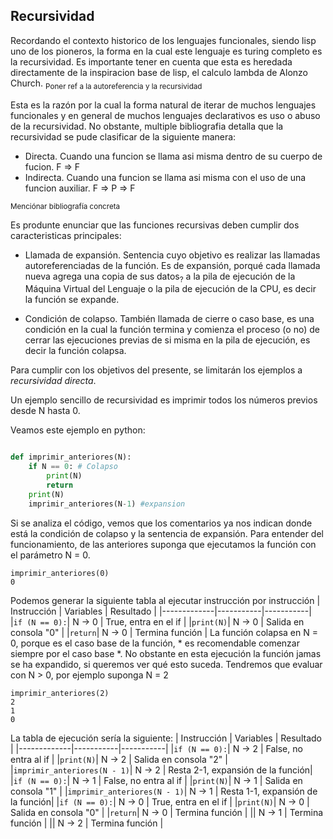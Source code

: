 ## Recursividad

Recordando el contexto historico de los lenguajes funcionales, siendo lisp uno de los pioneros, la forma en la cual este lenguaje es turing completo es la recursividad. Es importante tener en cuenta que esta es heredada directamente de la inspiracion base de lisp, el calculo lambda de Alonzo Church. <sub>Poner ref a la autoreferencia y la recursividad</sub>

Esta es la razón por la cual la forma natural de iterar de muchos lenguajes funcionales y en general de muchos lenguajes declarativos es uso o abuso de la recursividad. 
No obstante, multiple bibliografia detalla que la recursividad se pude clasificar de la siguiente manera: 
* Directa. Cuando una funcion se llama asi misma dentro de su cuerpo de fucion. F => F
* Indirecta. Cuando una funcion se llama asi misma con el uso de una funcion auxiliar. F => P => F

<sub> Menciónar bibliografía concreta </sub>

Es produnte enunciar que las funciones recursivas deben cumplir dos caracteristicas principales:

* Llamada de expansión. Sentencia cuyo objetivo es realizar las llamadas autoreferenciadas de la función. Es de expansión, porqué cada llamada nueva agrega una copia de sus datos<sub>?</sub> a la pila de ejecución de la Máquina Virtual del Lenguaje o la pila de ejecución de la CPU, es decir la función se expande.

* Condición de colapso. También llamada de cierre o caso base, es una condición en la cual la función termina y comienza el proceso (o no) de cerrar las ejecuciones previas de si misma en la pila de ejecución, es decir la función colapsa.

Para cumplir con los objetivos del presente, se limitarán los ejemplos a *recursividad directa*.

Un ejemplo sencillo de recursividad es imprimir todos los números previos desde N hasta 0.

Veamos este ejemplo en python:

```python

def imprimir_anteriores(N):
    if N == 0: # Colapso
        print(N)
        return
    print(N)
    imprimir_anteriores(N-1) #expansion


```
Si se analiza el código, vemos que los comentarios ya nos indican donde está la condición de colapso y la sentencia de expansión. Para entender del funcionamiento, de las anteriores suponga que ejecutamos la función con el parámetro N = 0.
```
imprimir_anteriores(0)
0
```
Podemos generar la siguiente tabla al ejecutar instrucción por instrucción 
| Instrucción | Variables | Resultado |
|-------------|-----------|-----------|
|```if (N == 0):```| N -> 0 | True, entra en el if |
|```print(N)```| N -> 0 | Salida en consola "0" |
|```return```| N -> 0 | Termina función |
La función colapsa en N = 0, porque es el caso base de la función, * es recomendable comenzar siempre por el caso base *. No obstante en esta ejecución la función jamas se ha expandido, si queremos ver qué esto suceda. Tendremos que evaluar con N > 0, por ejemplo suponga N = 2
```
imprimir_anteriores(2)
2
1
0
```
La tabla de ejecución sería la siguiente:
| Instrucción | Variables | Resultado |
|-------------|-----------|-----------|
|```if (N == 0):```| N -> 2 | False, no entra al if |
|```print(N)```| N -> 2 | Salida en consola "2" |
|```imprimir_anteriores(N - 1)```| N -> 2 | Resta 2-1, expansión de la función|
|```if (N == 0):```| N -> 1 | False, no entra al if |
|```print(N)```| N -> 1 | Salida en consola "1" |
|```imprimir_anteriores(N - 1)```| N -> 1 | Resta 1-1, expansión de la función|
|```if (N == 0):```| N -> 0 | True, entra en el if |
|```print(N)```| N -> 0 | Salida en consola "0" |
|```return```| N -> 0 | Termina función |
|| N -> 1 | Termina función |
|| N -> 2 | Termina función |